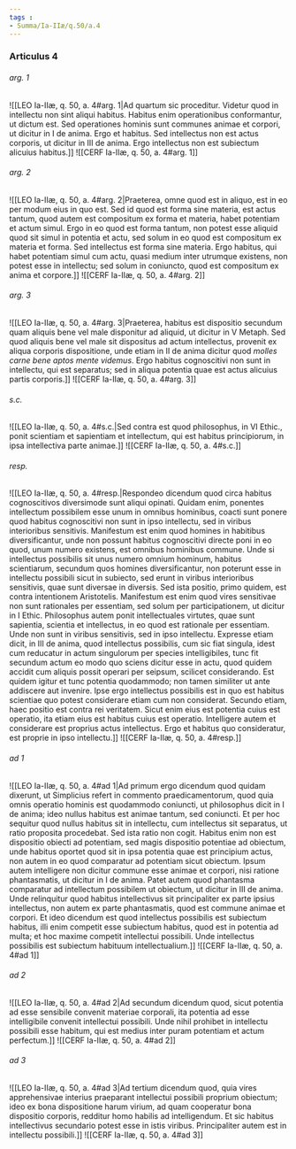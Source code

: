 ```yaml
---
tags : 
- Summa/Ia-IIæ/q.50/a.4
---
```


### Articulus 4

###### arg. 1
![[LEO Ia-IIæ, q. 50, a. 4#arg. 1|Ad quartum sic proceditur. Videtur quod in intellectu non sint aliqui habitus. Habitus enim operationibus conformantur, ut dictum est. Sed operationes hominis sunt communes animae et corpori, ut dicitur in I de anima. Ergo et habitus. Sed intellectus non est actus corporis, ut dicitur in III de anima. Ergo intellectus non est subiectum alicuius habitus.]]
![[CERF Ia-IIæ, q. 50, a. 4#arg. 1]]

###### arg. 2
![[LEO Ia-IIæ, q. 50, a. 4#arg. 2|Praeterea, omne quod est in aliquo, est in eo per modum eius in quo est. Sed id quod est forma sine materia, est actus tantum, quod autem est compositum ex forma et materia, habet potentiam et actum simul. Ergo in eo quod est forma tantum, non potest esse aliquid quod sit simul in potentia et actu, sed solum in eo quod est compositum ex materia et forma. Sed intellectus est forma sine materia. Ergo habitus, qui habet potentiam simul cum actu, quasi medium inter utrumque existens, non potest esse in intellectu; sed solum in coniuncto, quod est compositum ex anima et corpore.]]
![[CERF Ia-IIæ, q. 50, a. 4#arg. 2]]

###### arg. 3
![[LEO Ia-IIæ, q. 50, a. 4#arg. 3|Praeterea, habitus est dispositio secundum quam aliquis bene vel male disponitur ad aliquid, ut dicitur in V Metaph. Sed quod aliquis bene vel male sit dispositus ad actum intellectus, provenit ex aliqua corporis dispositione, unde etiam in II de anima dicitur quod *molles carne bene aptos mente videmus*. Ergo habitus cognoscitivi non sunt in intellectu, qui est separatus; sed in aliqua potentia quae est actus alicuius partis corporis.]]
![[CERF Ia-IIæ, q. 50, a. 4#arg. 3]]

###### s.c.
![[LEO Ia-IIæ, q. 50, a. 4#s.c.|Sed contra est quod philosophus, in VI Ethic., ponit scientiam et sapientiam et intellectum, qui est habitus principiorum, in ipsa intellectiva parte animae.]]
![[CERF Ia-IIæ, q. 50, a. 4#s.c.]]

###### resp.
![[LEO Ia-IIæ, q. 50, a. 4#resp.|Respondeo dicendum quod circa habitus cognoscitivos diversimode sunt aliqui opinati. Quidam enim, ponentes intellectum possibilem esse unum in omnibus hominibus, coacti sunt ponere quod habitus cognoscitivi non sunt in ipso intellectu, sed in viribus interioribus sensitivis. Manifestum est enim quod homines in habitibus diversificantur, unde non possunt habitus cognoscitivi directe poni in eo quod, unum numero existens, est omnibus hominibus commune. Unde si intellectus possibilis sit unus numero omnium hominum, habitus scientiarum, secundum quos homines diversificantur, non poterunt esse in intellectu possibili sicut in subiecto, sed erunt in viribus interioribus sensitivis, quae sunt diversae in diversis. Sed ista positio, primo quidem, est contra intentionem Aristotelis. Manifestum est enim quod vires sensitivae non sunt rationales per essentiam, sed solum per participationem, ut dicitur in I Ethic. Philosophus autem ponit intellectuales virtutes, quae sunt sapientia, scientia et intellectus, in eo quod est rationale per essentiam. Unde non sunt in viribus sensitivis, sed in ipso intellectu. Expresse etiam dicit, in III de anima, quod intellectus possibilis, cum sic fiat singula, idest cum reducatur in actum singulorum per species intelligibiles, tunc fit secundum actum eo modo quo sciens dicitur esse in actu, quod quidem accidit cum aliquis possit operari per seipsum, scilicet considerando. Est quidem igitur et tunc potentia quodammodo; non tamen similiter ut ante addiscere aut invenire. Ipse ergo intellectus possibilis est in quo est habitus scientiae quo potest considerare etiam cum non considerat. Secundo etiam, haec positio est contra rei veritatem. Sicut enim eius est potentia cuius est operatio, ita etiam eius est habitus cuius est operatio. Intelligere autem et considerare est proprius actus intellectus. Ergo et habitus quo consideratur, est proprie in ipso intellectu.]]
![[CERF Ia-IIæ, q. 50, a. 4#resp.]]

###### ad 1
![[LEO Ia-IIæ, q. 50, a. 4#ad 1|Ad primum ergo dicendum quod quidam dixerunt, ut Simplicius refert in commento praedicamentorum, quod quia omnis operatio hominis est quodammodo coniuncti, ut philosophus dicit in I de anima; ideo nullus habitus est animae tantum, sed coniuncti. Et per hoc sequitur quod nullus habitus sit in intellectu, cum intellectus sit separatus, ut ratio proposita procedebat. Sed ista ratio non cogit. Habitus enim non est dispositio obiecti ad potentiam, sed magis dispositio potentiae ad obiectum, unde habitus oportet quod sit in ipsa potentia quae est principium actus, non autem in eo quod comparatur ad potentiam sicut obiectum. Ipsum autem intelligere non dicitur commune esse animae et corpori, nisi ratione phantasmatis, ut dicitur in I de anima. Patet autem quod phantasma comparatur ad intellectum possibilem ut obiectum, ut dicitur in III de anima. Unde relinquitur quod habitus intellectivus sit principaliter ex parte ipsius intellectus, non autem ex parte phantasmatis, quod est commune animae et corpori. Et ideo dicendum est quod intellectus possibilis est subiectum habitus, illi enim competit esse subiectum habitus, quod est in potentia ad multa; et hoc maxime competit intellectui possibili. Unde intellectus possibilis est subiectum habituum intellectualium.]]
![[CERF Ia-IIæ, q. 50, a. 4#ad 1]]

###### ad 2
![[LEO Ia-IIæ, q. 50, a. 4#ad 2|Ad secundum dicendum quod, sicut potentia ad esse sensibile convenit materiae corporali, ita potentia ad esse intelligibile convenit intellectui possibili. Unde nihil prohibet in intellectu possibili esse habitum, qui est medius inter puram potentiam et actum perfectum.]]
![[CERF Ia-IIæ, q. 50, a. 4#ad 2]]

###### ad 3
![[LEO Ia-IIæ, q. 50, a. 4#ad 3|Ad tertium dicendum quod, quia vires apprehensivae interius praeparant intellectui possibili proprium obiectum; ideo ex bona dispositione harum virium, ad quam cooperatur bona dispositio corporis, redditur homo habilis ad intelligendum. Et sic habitus intellectivus secundario potest esse in istis viribus. Principaliter autem est in intellectu possibili.]]
![[CERF Ia-IIæ, q. 50, a. 4#ad 3]]


